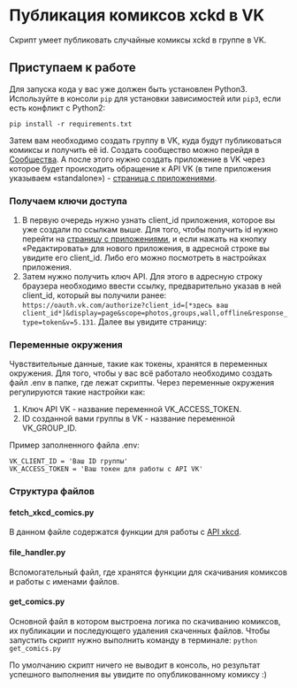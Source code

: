 # Публикация комиксов xckd в VK
Скрипт умеет публиковать случайные комиксы xckd в группе в VK.

## Приступаем к работе
Для запуска кода у вас уже должен быть установлен Python3.
Используйте в консоли `pip` для установки зависимостей или `pip3`, если есть конфликт с Python2:
```
pip install -r requirements.txt
```
 
Затем вам необходимо создать группу в VK, куда будут публиковаться комиксы и получить её id.
Создать сообщество можно перейдя в [Сообщества](https://vk.com/groups?tab=admin).
А после этого нужно создать приложение в VK через которое будет происходить обращение к API VK (в типе приложения указываем «standalone») - [страница с приложениями](https://vk.com/apps?act=manage).

### Получаем ключи доступа
1. В первую очередь нужно узнать client_id приложения, которое вы уже создали по ссылкам выше. Для того, чтобы получить id нужно перейти на [страницу с приложениями](https://vk.com/apps?act=manage), и если нажать на кнопку «Редактировать» для нового приложения, в адресной строке вы увидите его client_id. Либо его можно посмотреть в настройках приложения.
1. Затем нужно получить ключ API. Для этого в адресную строку браузера необходимо ввести ссылку, предварительно указав в ней client_id, который вы получили ранее: ```https://oauth.vk.com/authorize?client_id=[*здесь ваш client_id*]&display=page&scope=photos,groups,wall,offline&response_type=token&v=5.131```.
Далее вы увидите страницу:

### Переменные окружения
Чувствительные данные, такие как токены, хранятся в переменных окружения. Для того, чтобы у вас всё работало необходимо создать файл .env в папке, где лежат скрипты. Через переменные окружения регулируются такие настройки как:
1. Ключ API VK - название переменной VK_ACCESS_TOKEN.
1. ID созданной вами группы в VK - название переменной VK_GROUP_ID.

Пример заполненного файла .env:
```
VK_CLIENT_ID = 'Ваш ID группы'
VK_ACCESS_TOKEN = 'Ваш токен для работы с API VK'
```

### Структура файлов

#### fetch_xkcd_comics.py
В данном файле содержатся функции для работы с [API xkcd](https://xkcd.com/json.html).

#### file_handler.py
Вспомогательный файл, где хранятся функции для скачивания комиксов и работы с именами файлов.

#### get_comics.py
Основной файл в котором выстроена логика по скачиванию комиксов, их публикации и последующего удаления скаченных файлов.
Чтобы запустить скрипт нужно выполнить команду в терминале:
```python get_comics.py```

По умолчанию скрипт ничего не выводит в консоль, но результат успешного выполнения вы увидите по опубликованному комиксу :)


